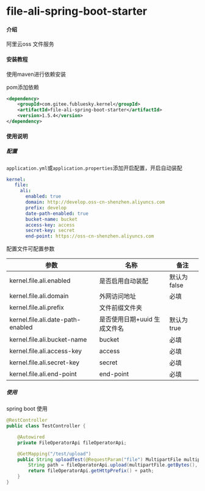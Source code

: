 # file-ali-spring-boot-starter

#### 介绍
阿里云oss 文件服务

#### 安装教程
使用maven进行依赖安装

pom添加依赖

```xml
<dependency>
    <groupId>com.gitee.fubluesky.kernel</groupId>
    <artifactId>file-ali-spring-boot-starter</artifactId>
    <version>1.5.4</version>
</dependency>
```

#### 使用说明

##### **配置**

```application.yml```或```application.properties```添加开启配置，开启自动装配

```yml
kernel:
   file:
     ali:
       enabled: true
       domain: http://develop.oss-cn-shenzhen.aliyuncs.com
       prefix: develop
       date-path-enabled: true
       bucket-name: bucket
       access-key: access
       secret-key: secret
       end-point: https://oss-cn-shenzhen.aliyuncs.com
```

配置文件可配置参数

| 参数                           | 名称                           | 备注                                     |
| ------------------------------ | ------------------------------ | ---------------------------------------- |
| kernel.file.ali.enabled     | 是否启用自动装配               | 默认为false                              |
| kernel.file.ali.domain | 外网访问地址                   | 必填 |
| kernel.file.ali.prefix | 文件前缀文件夹              |  |
| kernel.file.ali.date-path-enabled | 是否使用日期+uuid 生成文件名 | 默认为true |
| kernel.file.ali.bucket-name | bucket                 | 必填 |
| kernel.file.ali.access-key | access     | 必填 |
| kernel.file.ali.secret-key | secret           | 必填 |
| kernel.file.ali.end-point | end-point        | 必填                   |

##### 使用

spring boot 使用

```java
@RestController
public class TestController {

    @Autowired
    private FileOperatorApi fileOperatorApi;

    @GetMapping("/test/upload")
    public String uploadTest(@RequestParam("file") MultipartFile multipartFile) {
        String path = fileOperatorApi.upload(multipartFile.getBytes(), multipartFile.getOriginalFilename());
        return fileOperatorApi.getHttpPrefix() + path;
    }
}
```


